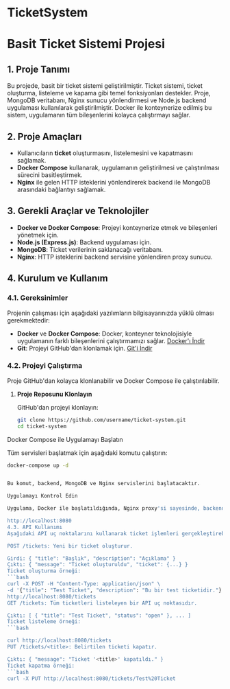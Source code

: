 # TicketSystem
# Basit Ticket Sistemi Projesi

## 1. Proje Tanımı

Bu projede, basit bir ticket sistemi geliştirilmiştir. Ticket sistemi, ticket oluşturma, listeleme ve kapama gibi temel fonksiyonları destekler. Proje, MongoDB veritabanı, Nginx sunucu yönlendirmesi ve Node.js backend uygulaması kullanılarak geliştirilmiştir. Docker ile konteynerize edilmiş bu sistem, uygulamanın tüm bileşenlerini kolayca çalıştırmayı sağlar.

## 2. Proje Amaçları

- Kullanıcıların **ticket** oluşturmasını, listelemesini ve kapatmasını sağlamak.
- **Docker Compose** kullanarak, uygulamanın geliştirilmesi ve çalıştırılması sürecini basitleştirmek.
- **Nginx** ile gelen HTTP isteklerini yönlendirerek backend ile MongoDB arasındaki bağlantıyı sağlamak.

## 3. Gerekli Araçlar ve Teknolojiler

- **Docker ve Docker Compose**: Projeyi konteynerize etmek ve bileşenleri yönetmek için.
- **Node.js (Express.js)**: Backend uygulaması için.
- **MongoDB**: Ticket verilerinin saklanacağı veritabanı.
- **Nginx**: HTTP isteklerini backend servisine yönlendiren proxy sunucu.

## 4. Kurulum ve Kullanım

### 4.1. Gereksinimler

Projenin çalışması için aşağıdaki yazılımların bilgisayarınızda yüklü olması gerekmektedir:

- **Docker** ve **Docker Compose**: Docker, konteyner teknolojisiyle uygulamanın farklı bileşenlerini çalıştırmamızı sağlar. [Docker'ı İndir](https://www.docker.com/get-started)
- **Git**: Projeyi GitHub'dan klonlamak için. [Git'i İndir](https://git-scm.com/)

### 4.2. Projeyi Çalıştırma

Proje GitHub'dan kolayca klonlanabilir ve Docker Compose ile çalıştırılabilir.

1. **Proje Reposunu Klonlayın**

   GitHub'dan projeyi klonlayın:

   ```bash
   git clone https://github.com/username/ticket-system.git
   cd ticket-system


Docker Compose ile Uygulamayı Başlatın

Tüm servisleri başlatmak için aşağıdaki komutu çalıştırın:
 ```bash
docker-compose up -d


Bu komut, backend, MongoDB ve Nginx servislerini başlatacaktır.

Uygulamayı Kontrol Edin

Uygulama, Docker ile başlatıldığında, Nginx proxy'si sayesinde, backend servisine HTTP istekleri yönlendirilir. Aşağıdaki URL'den API'yi kontrol edebilirsiniz:

http://localhost:8080
4.3. API Kullanımı
Aşağıdaki API uç noktalarını kullanarak ticket işlemleri gerçekleştirebilirsiniz.

POST /tickets: Yeni bir ticket oluşturur.

Girdi: { "title": "Başlık", "description": "Açıklama" }
Çıktı: { "message": "Ticket oluşturuldu", "ticket": {...} }
Ticket oluşturma örneği:
 ```bash
curl -X POST -H "Content-Type: application/json" \
-d '{"title": "Test Ticket", "description": "Bu bir test ticketidir."}' \
http://localhost:8080/tickets
GET /tickets: Tüm ticketleri listeleyen bir API uç noktasıdır.

Çıktı: [ { "title": "Test Ticket", "status": "open" }, ... ]
Ticket listeleme örneği:
 ```bash

curl http://localhost:8080/tickets
PUT /tickets/<title>: Belirtilen ticketi kapatır.

Çıktı: { "message": "Ticket '<title>' kapatıldı." }
Ticket kapatma örneği:
 ```bash
curl -X PUT http://localhost:8080/tickets/Test%20Ticket
